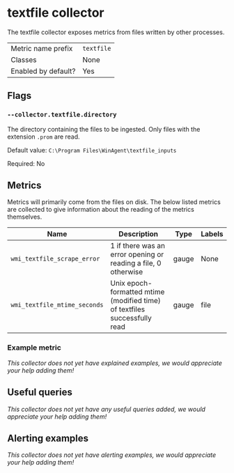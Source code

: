 # textfile collector

The textfile collector exposes metrics from files written by other processes.

|||
-|-
Metric name prefix  | `textfile`
Classes             | None
Enabled by default? | Yes

## Flags

### `--collector.textfile.directory`

The directory containing the files to be ingested. Only files with the extension `.prom` are read.

Default value: `C:\Program Files\WinAgent\textfile_inputs`

Required: No

## Metrics

Metrics will primarily come from the files on disk. The below listed metrics
are collected to give information about the reading of the metrics themselves.

Name | Description | Type | Labels
-----|-------------|------|-------
`wmi_textfile_scrape_error` | 1 if there was an error opening or reading a file, 0 otherwise | gauge | None
`wmi_textfile_mtime_seconds` | Unix epoch-formatted mtime (modified time) of textfiles successfully read | gauge | file

### Example metric
_This collector does not yet have explained examples, we would appreciate your help adding them!_

## Useful queries
_This collector does not yet have any useful queries added, we would appreciate your help adding them!_

## Alerting examples
_This collector does not yet have alerting examples, we would appreciate your help adding them!_
